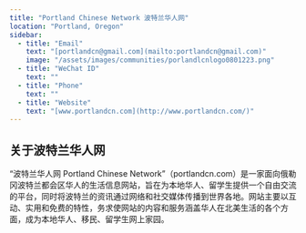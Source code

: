 ```yaml
---
title: "Portland Chinese Network 波特兰华人网"
location: "Portland, Oregon"
sidebar:
  - title: "Email"
    text: "[portlandcn@gmail.com](mailto:portlandcn@gmail.com)"
    image: "/assets/images/communities/porlandlcnlogo0801223.png"
  - title: "WeChat ID"
    text: ""
  - title: "Phone"
    text: ""
  - title: "Website"
    text: "[www.portlandcn.com](http://www.portlandcn.com/)"
---
```


## 关于波特兰华人网

“波特兰华人网 Portland Chinese Network”（portlandcn.com）是一家面向俄勒冈波特兰都会区华人的生活信息网站，旨在为本地华人、留学生提供一个自由交流的平台，同时将波特兰的资讯通过网络和社交媒体传播到世界各地。网站主要以互动、实用和免费的特性，务求使网站的内容和服务涵盖华人在北美生活的各个方面，成为本地华人、移民、留学生网上家园。

